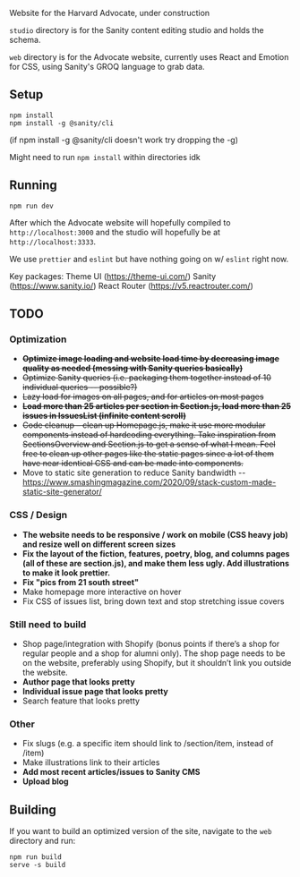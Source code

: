 
Website for the Harvard Advocate, under construction

`studio` directory is for the Sanity content editing studio and holds the schema.

`web` directory is for the Advocate website, currently uses React and Emotion for CSS, using Sanity's GROQ language to grab data.

## Setup

```
npm install
npm install -g @sanity/cli
```

(if npm install -g @sanity/cli doesn't work try dropping the -g)

Might need to run `npm install` within directories idk

## Running
```
npm run dev
```

After which the Advocate website will hopefully compiled to `http://localhost:3000` and the studio will hopefully be at `http://localhost:3333`.

We use `prettier` and `eslint` but have nothing going on w/ `eslint` right now.

Key packages:
Theme UI (https://theme-ui.com/)
Sanity (https://www.sanity.io/)
React Router (https://v5.reactrouter.com/)


## TODO

### Optimization
-   **~~Optimize image loading and website load time by decreasing image quality as needed (messing with Sanity queries basically)~~**
-   ~~Optimize Sanity queries (i.e. packaging them together instead of 10 individual queries -- possible?)~~
-   ~~Lazy load for images on all pages, and for articles on most pages~~
- **~~Load more than 25 articles per section in Section.js, load more than 25 issues in IssuesList (infinite content scroll)~~**
-   ~~Code cleanup – clean up Homepage.js, make it use more modular components instead of hardcoding everything. Take inspiration from SectionsOverview and Section.js to get a sense of what I mean. Feel free to clean up other pages like the static pages since a lot of them have near identical CSS and can be made into components.~~
- Move to static site generation to reduce Sanity bandwidth --
https://www.smashingmagazine.com/2020/09/stack-custom-made-static-site-generator/


### CSS / Design
-   **The website needs to be responsive / work on mobile (CSS heavy job) and resize well on different screen sizes**
- **Fix the layout of the fiction, features, poetry, blog, and columns pages (all of these are section.js), and make them less ugly. Add illustrations to make it look prettier.**
- **Fix "pics from 21 south street"**
- Make homepage more interactive on hover
- Fix CSS of issues list, bring down text and stop stretching issue covers

### Still need to build
- Shop page/integration with Shopify (bonus points if there’s a shop for regular people and a shop for alumni only). The shop page needs to be on the website, preferably using Shopify, but it shouldn’t link you outside the website.
-   **Author page that looks pretty**
-   **Individual issue page that looks pretty**
-   Search feature that looks pretty

### Other
- Fix slugs (e.g. a specific item should link to /section/item, instead of /item)
- Make illustrations link to their articles
- **Add most recent articles/issues to Sanity CMS**
- **Upload blog**


## Building

If you want to build an optimized version of the site, navigate to the `web` directory and run:

```
npm run build
serve -s build
```
